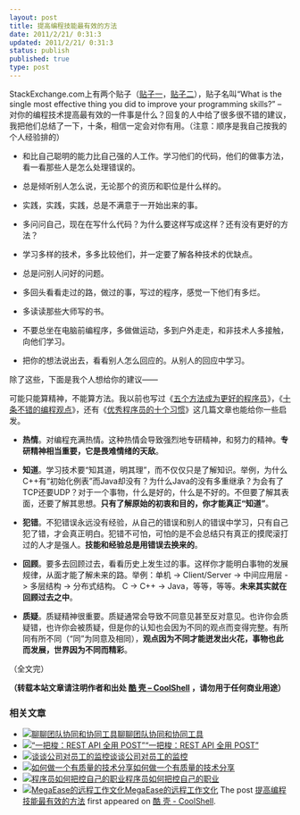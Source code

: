 ```yaml
---
layout: post
title: 提高编程技能最有效的方法
date: 2011/2/21/ 0:31:3
updated: 2011/2/21/ 0:31:3
status: publish
published: true
type: post
---
```


StackExchange.com上有两个贴子（[贴子一](http://programmers.stackexchange.com/questions/3089/what-is-the-single-most-effective-thing-you-did-to-improve-your-programming-skill)，[贴子二](http://programmers.stackexchange.com/questions/44177/what-is-the-single-most-effective-thing-you-did-to-improve-your-programming-skill)），贴子名叫“What is the single most effective thing you did to improve your programming skills?” – 对你的编程技术提高最有效的一件事是什么？回复的人中给了很多很不错的建议，我把他们总结了一下，十条，相信一定会对你有用。（注意：顺序是我自己按我的个人经验排的）


* 和比自己聪明的能力比自己强的人工作。学习他们的代码，他们的做事方法，看一看那些人是怎么处理错误的。


* 总是倾听别人怎么说，无论那个的资历和职位是什么样的。


* 实践，实践，实践，总是不满意于一开始出来的事。


* 多问问自己，现在在写什么代码？为什么要这样写成这样？还有没有更好的方法？


* 学习多样的技术，多多比较他们，并一定要了解各种技术的优缺点。


* 总是问别人问好的问题。


* 多回头看看走过的路，做过的事，写过的程序，感觉一下他们有多烂。


* 多读读那些大师写的书。


* 不要总坐在电脑前编程序，多做做运动，多到户外走走，和非技术人多接触，向他们学习。


* 把你的想法说出去，看看别人怎么回应的。从别人的回应中学习。


除了这些，下面是我个人想给你的建议——


  

可能只能算精神，不能算方法。我以前也写过《[五个方法成为更好的程序员](https://coolshell.cn/articles/2606.html)》，《[十条不错的编程观点](https://coolshell.cn/articles/2424.html)》，还有《[优秀程序员的十个习惯](https://coolshell.cn/articles/222.html)》这几篇文章也能给你一些启发。


* **热情**。对编程充满热情。这种热情会导致强烈地专研精神，和努力的精神。**专研精神相当重要，它是畏难情绪的天敌**。


* **知道**。学习技术要“知其道，明其理”，而不仅仅只是了解知识。举例，为什么C++有“初始化例表”而Java却没有？为什么Java的没有多重继承？为会有了TCP还要UDP？对于一个事物，什么是好的，什么是不好的。不但要了解其表面，还要了解其思想。**只有了解原始的初衷和目的，你才能真正“知道”**。


* **犯错**。不犯错误永远没有经验，从自己的错误和别人的错误中学习，只有自己犯了错，才会真正明白。犯错不可怕，可怕的是不会总结只有真正的摸爬滚打过的人才是强人。**技能和经验总是用错误去换来的**。


* **回顾**。要多去回顾过去，看看历史上发生过的事。这样你才能明白事物的发展规律，从面才能了解未来的路。举例：单机 -> Client/Server -> 中间应用层 -> 多层结构 -> 分布式结构。 C -> C++ -> Java，等等，等等。**未来其实就在回顾过去之中**。


* **质疑**。质疑精神很重要。质疑通常会导致不同意见甚至反对意见。也许你会质疑错，也许你会被质疑，但是你的认知也会因为不同的观点而变得完整。有所同有所不同（“同”为同意及相同），**观点因为不同才能迸发出火花，事物也此而发展，世界因为不同而精彩**。


（全文完）



**（转载本站文章请注明作者和出处 [酷 壳 – CoolShell](https://coolshell.cn/) ，请勿用于任何商业用途）**



### 相关文章

* [![聊聊团队协同和协同工具](https://coolshell.cn/wp-content/uploads/2022/10/communication-150x150.png)](https://coolshell.cn/articles/22298.html)[聊聊团队协同和协同工具](https://coolshell.cn/articles/22298.html)
* [![“一把梭：REST API 全用 POST”](https://coolshell.cn/wp-content/uploads/2022/02/http_method-150x150.png)](https://coolshell.cn/articles/22173.html)[“一把梭：REST API 全用 POST”](https://coolshell.cn/articles/22173.html)
* [![谈谈公司对员工的监控](https://coolshell.cn/wp-content/uploads/2022/02/monitoring-150x150.jpeg)](https://coolshell.cn/articles/22157.html)[谈谈公司对员工的监控](https://coolshell.cn/articles/22157.html)
* [![如何做一个有质量的技术分享](https://coolshell.cn/wp-content/uploads/2021/07/knowledge_sharing-300x169-1-150x150.jpeg)](https://coolshell.cn/articles/21589.html)[如何做一个有质量的技术分享](https://coolshell.cn/articles/21589.html)
* [![程序员如何把控自己的职业](https://coolshell.cn/wp-content/uploads/2020/08/programmer.01-e1596792460687-150x150.png)](https://coolshell.cn/articles/20977.html)[程序员如何把控自己的职业](https://coolshell.cn/articles/20977.html)
* [![MegaEase的远程工作文化](https://coolshell.cn/wp-content/uploads/2020/01/remote-150x150.jpg)](https://coolshell.cn/articles/20765.html)[MegaEase的远程工作文化](https://coolshell.cn/articles/20765.html)
The post [提高编程技能最有效的方法](https://coolshell.cn/articles/3698.html) first appeared on [酷 壳 - CoolShell](https://coolshell.cn).